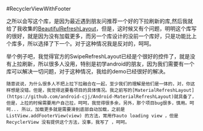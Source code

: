 #RecyclerViewWithFooter

 之所以会写这个库，是因为最近遇到朋友问推荐一个好的下拉刷新的库,然后我就给了我收集的[BeautifulRefreshLayout](https://github.com/android-cjj/BeautifulRefreshLayout)，但是，这时候又有个问题，明明这个库写的很好，就是因为没有加载更多，而另一个库设计的没前一个库好，只是功能比上个库多，所以选择了下一个。对于这种情况我是反对的，呵呵。
 
  举个例子吧，我觉得官方的SwipeRefreshLayout已经是个很好的控件了，就是没有上拉刷新，所以很多人没用，特别是初学android的朋友，因为我们需要有一个库可以解决一切问题，对于这种情况，我给的demo已经很好的解决。
  
    随意说说，为什么很多人不把上拉下拉融合在一起，至少我们的理解是他们是一体的，对，你这样想是没错。但是，我觉得这要看项目的具体情况。我之前写的[MaterialRefreshLayout](https://github.com/android-cjj/Android-MaterialRefreshLayout)就具备了，但是，上拉的时候需要用户自己拉，呵呵，我觉得很多余，另外，那个项目bug很多，慎用。呵呵... 所以，加载更多就是需要滑到底部自动加载，之前是  ListView.addFooterView(view) 的方法，常用作auto loading view ，但是RecyclerView 没有提供这个方法，没事，我写了 ，呵呵。
    
    
